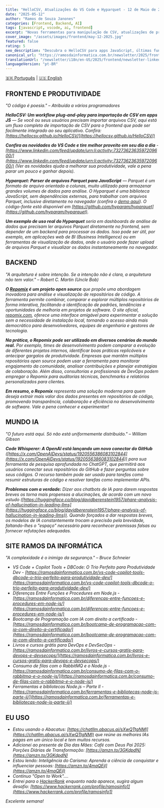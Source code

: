 ```yaml
---
title: "HelloCSV, Atualizações do VS Code e Hyparquet - 12 de Maio de 2025"
date: "2025-05-12"
author: "Ramos de Souza Janones"
categories: [Frontend, Backend, AI]
tags: [javascript, vscode, ai, frontend]
excerpt: "Novas ferramentas para manipulação de CSV, atualizações de produtividade do VS Code e integrações com IA"
cover_image: "/assets/images/frontend/may-12-2025.jpg"
featured: false
rating: 5
seo_description: "Descubra o HelloCSV para apps JavaScript, últimas funcionalidades do VS Code e novos desenvolvimentos em ferramentas de IA"
canonical_url: "https://ramosdainformatica.com.br/newsletter/2025/frontend/may-12-2025"
translationUrl: "/newsletter/i18n/en-US/2025/frontend/newsletter-linkedin-12-05-2025.md"
languageVersion: "pt-BR"
---
```


[🇧🇷 Português](#) | [🇺🇸 English](/newsletter/i18n/en-US/2025/frontend/newsletter-linkedin-12-05-2025.md)

## **FRONTEND E PRODUTIVIDADE**

*"O código é poesia." – Atribuída a vários programadores*

***HelloCSV: Um workflow plug-and-play para importação de CSV em apps JS** — Se você ou seus usuários precisam importar arquivos CSV, aqui está um fluxo completo de importação de CSV para o frontend que pode ser facilmente integrado ao seu aplicativo. Confira: [https://hellocsv.github.io/HelloCSV/](https://hellocsv.github.io/HelloCSV/)*

***Confira as novidades do VS Code e tire melhor proveito em seu dia a dia** - [https://www.linkedin.com/feed/update/urn:li:activity:7327362363597209600/](https://www.linkedin.com/feed/update/urn:li:activity:7327362363597209600/) (Ver as novidades ajuda a melhorar sua produtividade, vale a pena parar um pouco e ganhar depois).*

***Hyparquet: Parser de arquivos Parquet para JavaScript** — Parquet é um formato de arquivo orientado a colunas, muito utilizado para armazenar grandes volumes de dados para análise. O Hyparquet é uma biblioteca JavaScript, sem dependências externas, para trabalhar com arquivos Parquet, inclusive diretamente no navegador (confira o [demo aqui](https://hyperparam.app/)). O código-fonte está disponível em [https://github.com/hyparam/hyparquet](https://github.com/hyparam/hyparquet).*

***Um exemplo de uso real do Hyparquet** seria em dashboards de análise de dados que precisam ler arquivos Parquet diretamente no frontend, sem depender de um backend para processar os dados. Isso pode ser útil, por exemplo, em aplicações web de BI (Business Intelligence) ou em ferramentas de visualização de dados, onde o usuário pode fazer upload de arquivos Parquet e visualizar os dados instantaneamente no navegador.*

## **BACKEND**

*"A arquitetura é sobre intenção. Se a intenção não é clara, a arquitetura não tem valor." – Robert C. Martin (Uncle Bob)*

***O [Repomix](https://github.com/yamadashy/repomix) é um projeto open source** que propõe uma abordagem inovadora para análise e visualização de repositórios de código. A ferramenta permite combinar, comparar e explorar múltiplos repositórios de forma interativa, facilitando a identificação de padrões, tendências e oportunidades de melhoria em projetos de software. O site oficial, [repomix.com](http://repomix.com/), oferece uma interface amigável para experimentar a solução sem a necessidade de instalação local, tornando o acesso ainda mais democrático para desenvolvedores, equipes de engenharia e gestores de tecnologia.*

***Na prática, o Repomix pode ser utilizado em diversos cenários do mundo real.** Por exemplo, times de desenvolvimento podem comparar a evolução de diferentes projetos internos, identificar boas práticas replicáveis e antecipar gargalos de produtividade. Empresas que mantêm múltiplos repositórios open source podem usar a ferramenta para monitorar engajamento da comunidade, analisar contribuições e planejar estratégias de colaboração. Além disso, consultorias e profissionais de DevOps podem empregar o Repomix para auditorias técnicas, benchmarks e relatórios personalizados para clientes.*

***Em resumo, o Repomix** representa uma solução moderna para quem deseja extrair mais valor dos dados presentes em repositórios de código, promovendo transparência, colaboração e eficiência no desenvolvimento de software. Vale a pena conhecer e experimentar!*

## **MUNDO IA**

*"O futuro está aqui. Só não está uniformemente distribuído." – William Gibson*

***Code Whisperer: A OpenAI está lançando um novo conector do GitHub** ([https://x.com/OpenAIDevs/status/1920556386083102844](https://x.com/OpenAIDevs/status/1920556386083102844)) para sua ferramenta de pesquisa aprofundada no ChatGPT, que permitirá aos usuários conectar seus repositórios do GitHub e fazer perguntas sobre seus códigos. O recurso também pode ser usado para tarefas como resumir estruturas de código e resolver tarefas como implementar APIs.*

***Problemas com a verdade:** Dizer aos chatbots de IA para darem respostas breves os torna mais propensos a alucinações, de acordo com um novo estudo ([https://huggingface.co/blog/davidberenstein1957/phare-analysis-of-hallucination-in-leading-llms](https://huggingface.co/blog/davidberenstein1957/phare-analysis-of-hallucination-in-leading-llms)). Quando forçados a dar respostas breves, os modelos de IA constantemente trocam a precisão pela brevidade, faltando-lhes o "espaço" necessário para reconhecer premissas falsas ou fornecer refutações adequadas.*

## **SITE RAMOS DA INFORMÁTICA**

*"A complexidade é o inimigo da segurança." – Bruce Schneier*

* *VS Code + Copilot Tools + DBCode: O Trio Perfeito para Produtividade Dev - [https://ramosdainformatica.com.br/vs-code-copilot-tools-dbcode-o-trio-perfeito-para-produtividade-dev/](https://ramosdainformatica.com.br/vs-code-copilot-tools-dbcode-o-trio-perfeito-para-produtividade-dev/)*
* *Diferenças Entre Funções e Procedures em Node.js - [https://ramosdainformatica.com.br/diferencas-entre-funcoes-e-procedures-em-node-js/](https://ramosdainformatica.com.br/diferencas-entre-funcoes-e-procedures-em-node-js/)*
* *Bootcamp de Programação com IA com direito a certificado - [https://ramosdainformatica.com.br/bootcamp-de-programacao-com-ia-com-direito-a-certificado/](https://ramosdainformatica.com.br/bootcamp-de-programacao-com-ia-com-direito-a-certificado/)*
* *Livros e cursos grátis para DevOps e DevSecOps - [https://ramosdainformatica.com.br/livros-e-cursos-gratis-para-devops-e-devsecops/](https://ramosdainformatica.com.br/livros-e-cursos-gratis-para-devops-e-devsecops/)*
* *Consumo de filas com o RabbitMQ e o Node.js - [https://ramosdainformatica.com.br/consumo-de-filas-com-o-rabbitmq-e-o-node-js/](https://ramosdainformatica.com.br/consumo-de-filas-com-o-rabbitmq-e-o-node-js/)*
* *Ferramentas e bibliotecas Node.js – Parte II - [https://ramosdainformatica.com.br/ferramentas-e-bibliotecas-node-js-parte-ii/](https://ramosdainformatica.com.br/ferramentas-e-bibliotecas-node-js-parte-ii/)*

## **EU USO**

* *Estou usando o Abacatus: [https://chatllm.abacus.ai/sXwQTtgNMl](https://chatllm.abacus.ai/sXwQTtgNMl) que reúne as melhores IAs pagas em um único local e tem muitos recursos.*
* *Adicionei ao presente de Dia das Mães: Café com Deus Pai 2025: Porções Diárias de Transformação: [https://amzn.to/3GKdpdN](https://amzn.to/3GKdpdN)*
* *Estou lendo: Inteligência do Carisma: Aprenda a ciência de conquistar e influenciar pessoas: [https://amzn.to/4maQEjl](https://amzn.to/4maQEjl)*
* *Continuo "Open to Work"....*
* *Entrei para o [HackerRank](https://www.linkedin.com/article/edit/7327398380240789504/#) enquanto nada aparece, sugira algum desafio: [https://www.hackerrank.com/profile/ramosinfo1](https://www.hackerrank.com/profile/ramosinfo1)*

*Excelente semana!*
